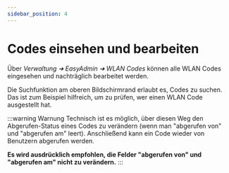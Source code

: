 ```yaml
---
sidebar_position: 4
---
```


# Codes einsehen und bearbeiten

Über *Verwaltung ➜ EasyAdmin ➜ WLAN Codes* können alle WLAN Codes eingesehen und nachträglich bearbeitet
werden.

Die Suchfunktion am oberen Bildschirmrand erlaubt es, Codes zu suchen. Das ist zum Beispiel hilfreich, um 
zu prüfen, wer einen WLAN Code ausgestellt hat.

:::warning Warnung
Technisch ist es möglich, über diesen Weg den Abgerufen-Status eines Codes zu verändern (wenn man "abgerufen von" und
"abgerufen am" leert). Anschließend kann ein Code wieder von Benutzern abgerufen werden.

**Es wird ausdrücklich empfohlen, die Felder "abgerufen von" und "abgerufen am" nicht zu verändern.**
:::